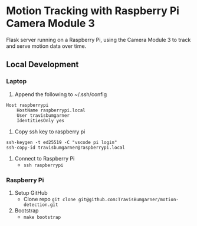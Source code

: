 # Motion Tracking with Raspberry Pi Camera Module 3

Flask server running on a Raspberry Pi, using the Camera Module 3 to track and serve motion data over time.

## Local Development

### Laptop

1. Append the following to ~/.ssh/config

```
Host raspberrypi
    HostName raspberrypi.local
    User travisbumgarner
    IdentitiesOnly yes
```

1. Copy ssh key to raspberry pi

```
ssh-keygen -t ed25519 -C "vscode pi login"
ssh-copy-id travisbumgarner@raspberrypi.local

```

1. Connect to Raspberry Pi
    - `ssh raspberrypi`


### Raspberry Pi

1. Setup GitHub
   - Clone repo `git clone git@github.com:TravisBumgarner/motion-detection.git`
1. Bootstrap
   - `make bootstrap`
```
